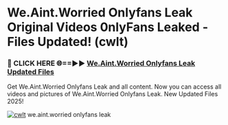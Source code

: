 # We.Aint.Worried Onlyfans Leak Original Videos 0nlyFans Leaked - Files Updated! (cwlt)

<h3>🔴 CLICK HERE 🌐==►► <a href="https://tinyurl.com/x26r9saj" rel="nofollow">We.Aint.Worried Onlyfans Leak Updated Files</a></h3>

Get We.Aint.Worried Onlyfans Leak and all content. Now you can access all videos and pictures of We.Aint.Worried Onlyfans Leak. New Updated Files 2025!

[![cwlt](https://i.imgur.com/LkgZPqh.gif)](https://tinyurl.com/x26r9saj)
we.aint.worried onlyfans leak